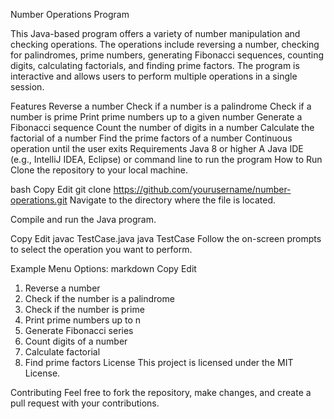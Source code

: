 Number Operations Program

This Java-based program offers a variety of number manipulation and checking operations. The operations include reversing a number, checking for palindromes, prime numbers, generating Fibonacci sequences, counting digits, calculating factorials, and finding prime factors. The program is interactive and allows users to perform multiple operations in a single session.

Features
Reverse a number
Check if a number is a palindrome
Check if a number is prime
Print prime numbers up to a given number
Generate a Fibonacci sequence
Count the number of digits in a number
Calculate the factorial of a number
Find the prime factors of a number
Continuous operation until the user exits
Requirements
Java 8 or higher
A Java IDE (e.g., IntelliJ IDEA, Eclipse) or command line to run the program
How to Run
Clone the repository to your local machine.

bash
Copy
Edit
git clone https://github.com/yourusername/number-operations.git
Navigate to the directory where the file is located.

Compile and run the Java program.

Copy
Edit
javac TestCase.java
java TestCase
Follow the on-screen prompts to select the operation you want to perform.

Example
Menu Options:
markdown
Copy
Edit
1. Reverse a number
2. Check if the number is a palindrome
3. Check if the number is prime
4. Print prime numbers up to n
5. Generate Fibonacci series
6. Count digits of a number
7. Calculate factorial
8. Find prime factors
License
This project is licensed under the MIT License.

Contributing
Feel free to fork the repository, make changes, and create a pull request with your contributions.
